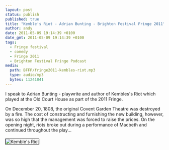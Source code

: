 ```yaml
---
layout: post
status: publish
published: true
title: "Kemble's Riot - Adrian Bunting - Brighton Festival Fringe 2011"
author: andy
date: 2011-05-09 19:14:39 +0100
date_gmt: 2011-05-09 19:14:39 +0100
tags:
  - Fringe festival
  - comedy
  - Fringe 2011
  - Brighton Festival Fringe Podcast
media:
  path: BFFP/fringe2011-kembles-riot.mp3
  type: audio/mp3
  bytes: 11241841
---
```

I speak to Adrian Bunting - playwrite and author of Kembles's Riot which played 
at the Old Court House as part of the 2011 Fringe. 

On December 20, 1808, the original Covent Garden Theatre was destroyed by a fire. The cost of 
constructing and furnishing the new building, however, was so high that the 
management was forced to raise the prices. On the opening night, riots broke 
out during a performance of Macbeth and continued throughout the play...

<img src="{{ site.media_host }}/BFFP/kembles-riot.jpg" alt="Kemble's Riot" style="float: left; margin: 5px 25px 5px 0; border: 1px solid black;" />
